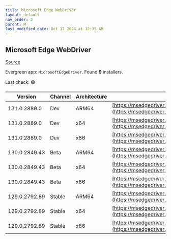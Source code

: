 ```yaml
---
title: Microsoft Edge WebDriver
layout: default
nav_order: 2
parent: M
last_modified_date: Oct 17 2024 at 12:35 AM
---
```


## Microsoft Edge WebDriver

[Source](https://www.microsoft.com/edge)

Evergreen app: `MicrosoftEdgeDriver`. Found **9** installers.

Last check: 🟢

| Version       | Channel | Architecture | URI                                                                                                                                            |
| ------------- | ------- | ------------ | ---------------------------------------------------------------------------------------------------------------------------------------------- |
| 131.0.2889.0  | Dev     | ARM64        | [https://msedgedriver.azureedge.net/131.0.2889.0/edgedriver_arm64.zip](https://msedgedriver.azureedge.net/131.0.2889.0/edgedriver_arm64.zip)   |
| 131.0.2889.0  | Dev     | x64          | [https://msedgedriver.azureedge.net/131.0.2889.0/edgedriver_win64.zip](https://msedgedriver.azureedge.net/131.0.2889.0/edgedriver_win64.zip)   |
| 131.0.2889.0  | Dev     | x86          | [https://msedgedriver.azureedge.net/131.0.2889.0/edgedriver_win32.zip](https://msedgedriver.azureedge.net/131.0.2889.0/edgedriver_win32.zip)   |
| 130.0.2849.43 | Beta    | ARM64        | [https://msedgedriver.azureedge.net/130.0.2849.43/edgedriver_arm64.zip](https://msedgedriver.azureedge.net/130.0.2849.43/edgedriver_arm64.zip) |
| 130.0.2849.43 | Beta    | x64          | [https://msedgedriver.azureedge.net/130.0.2849.43/edgedriver_win64.zip](https://msedgedriver.azureedge.net/130.0.2849.43/edgedriver_win64.zip) |
| 130.0.2849.43 | Beta    | x86          | [https://msedgedriver.azureedge.net/130.0.2849.43/edgedriver_win32.zip](https://msedgedriver.azureedge.net/130.0.2849.43/edgedriver_win32.zip) |
| 129.0.2792.89 | Stable  | ARM64        | [https://msedgedriver.azureedge.net/129.0.2792.89/edgedriver_arm64.zip](https://msedgedriver.azureedge.net/129.0.2792.89/edgedriver_arm64.zip) |
| 129.0.2792.89 | Stable  | x64          | [https://msedgedriver.azureedge.net/129.0.2792.89/edgedriver_win64.zip](https://msedgedriver.azureedge.net/129.0.2792.89/edgedriver_win64.zip) |
| 129.0.2792.89 | Stable  | x86          | [https://msedgedriver.azureedge.net/129.0.2792.89/edgedriver_win32.zip](https://msedgedriver.azureedge.net/129.0.2792.89/edgedriver_win32.zip) |

